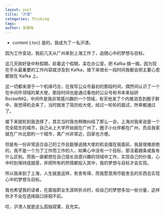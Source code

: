 ```yaml
---
layout: post
title: "沪漂"
categories: Thinking
tags: 
author: 张乘辉
---
```


* content
{:toc}
是的，我成为了一名沪漂。



因为工作变动，我前几天从广州来到上海工作了，追随心中的梦想与目标。

这几天刚好是中秋假期，趁着这个假期，呆在办公室，把 Kafka 搞一搞，因为现在手头最重要的工作内容就涉及到 Kafka，接下来很长一段时间我都会把主要心思都放在 Kafka 上。

这一切都来源于一个机缘巧合，在我写公众号最初的那段时间，偶然间认识了一个在中间件领域的某大佬，那段时间也是通过看他的公众号和书本来钻研 RocketMQ，中间件是我非常感兴趣的一个领域，有天他发了个内推消息到圈子群中，我觉得机会来了，当时就发了简历给大佬，经过一轮轮的面试，所幸都通过了。

接下来就轮到我选择了，其实当时我也稍微纠结了那么一会，上海对我来说是一个完全陌生的城市，自己从上大学开始就在广州了，圈子小伙伴都在广州，而且我家就在广州北部的一个城市，离广州非常近，回家也方便。

但是有一份非常适合自己的工作且能够追随大佬的机会摆在我面前，我是很难拒绝的，我不是一个为了工作而工作的人，如果心中没有一个目标，那活着跟条咸鱼有什么区别。而我一直都想在自己擅长且感兴趣的领域中工作，实现自己的价值，心中时刻保持成就感，并把所有的热情都投入其中，我的梦想与目标才会实现。

所以我来到了上海，人生就是这样，有舍有得，而我愿意用尽能舍去的东西去实现心中的梦想与目标。

我也希望我的读者，在面临职业生涯转折点时，给自己的梦想多加一些分量，这样你才不会在选择路口徘徊不前。



哎，沪漂人就是这么孤独寂寞，且充实。





























